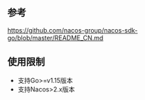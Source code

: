 ## 参考
https://github.com/nacos-group/nacos-sdk-go/blob/master/README_CN.md

## 使用限制
* 支持Go>=v1.15版本
* 支持Nacos>2.x版本
